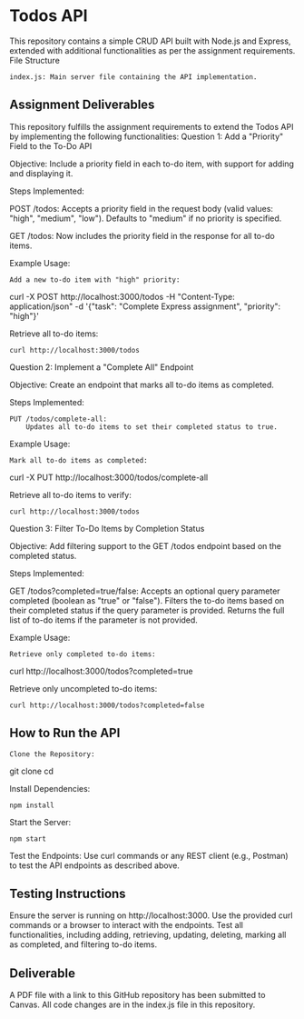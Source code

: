 # Todos API

This repository contains a simple CRUD API built with Node.js and Express, extended with additional functionalities as per the assignment requirements.
File Structure

    index.js: Main server file containing the API implementation.

## Assignment Deliverables

This repository fulfills the assignment requirements to extend the Todos API by implementing the following functionalities:
Question 1: Add a "Priority" Field to the To-Do API

Objective: Include a priority field in each to-do item, with support for adding and displaying it.

Steps Implemented:

 POST /todos:
        Accepts a priority field in the request body (valid values: "high", "medium", "low").
        Defaults to "medium" if no priority is specified.

 GET /todos:
        Now includes the priority field in the response for all to-do items.

Example Usage:

    Add a new to-do item with "high" priority:

curl -X POST http://localhost:3000/todos -H "Content-Type: application/json" -d '{"task": "Complete Express assignment", "priority": "high"}'

Retrieve all to-do items:

    curl http://localhost:3000/todos

Question 2: Implement a "Complete All" Endpoint

Objective: Create an endpoint that marks all to-do items as completed.

Steps Implemented:

    PUT /todos/complete-all:
        Updates all to-do items to set their completed status to true.

Example Usage:

    Mark all to-do items as completed:

curl -X PUT http://localhost:3000/todos/complete-all

Retrieve all to-do items to verify:

    curl http://localhost:3000/todos

Question 3: Filter To-Do Items by Completion Status

Objective: Add filtering support to the GET /todos endpoint based on the completed status.

Steps Implemented:

 GET /todos?completed=true/false:
        Accepts an optional query parameter completed (boolean as "true" or "false").
        Filters the to-do items based on their completed status if the query parameter is provided.
        Returns the full list of to-do items if the parameter is not provided.

Example Usage:

    Retrieve only completed to-do items:

curl http://localhost:3000/todos?completed=true

Retrieve only uncompleted to-do items:

    curl http://localhost:3000/todos?completed=false

## How to Run the API

    Clone the Repository:

git clone <repo-url>
cd <repo-name>

Install Dependencies:

    npm install

Start the Server:

    npm start
Test the Endpoints: Use curl commands or any REST client (e.g., Postman) to test the API endpoints as described above.

## Testing Instructions

 Ensure the server is running on http://localhost:3000.
 Use the provided curl commands or a browser to interact with the endpoints.
Test all functionalities, including adding, retrieving, updating, deleting, marking all as completed, and filtering to-do items.

## Deliverable

A PDF file with a link to this GitHub repository has been submitted to Canvas.
All code changes are in the index.js file in this repository.
